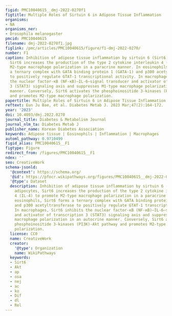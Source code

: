 ```yaml
---
figid: PMC10040615__dmj-2022-0270f1
figtitle: Multiple Roles of Sirtuin 6 in Adipose Tissue Inflammation
organisms:
- NA
organisms_ner:
- Drosophila melanogaster
pmcid: PMC10040615
filename: dmj-2022-0270f1.jpg
figlink: /pmc/articles/PMC10040615/figure/f1-dmj-2022-0270/
number: F1
caption: Inhibition of adipose tissue inflammation by sirtuin 6 (Sirt6). In adipocytes,
  Sirt6 increases the production of the type 2 cytokine interleukin 4 (IL-4) to promote
  M2-type macrophage polarization in a paracrine manner. In eosinophils, Sirt6 forms
  a ternary complex with GATA binding protein 1 (GATA-1) and p300 acetyltransferase
  to positively regulate GTAT-1 transcriptional activity. In macrophages, Sirt6 inhibits
  the nuclear factor-κB (NF-κB)–IL-6–signal transducer and activator of transcription
  3 (STAT3) signaling axis and suppresses M1-type macrophage polarization in an autocrine
  manner. Conversely, Sirt6 activates the phosphoinositide 3-kinases (PI3K)-Akt pathway
  and promotes M2-type macrophage polarization.
papertitle: Multiple Roles of Sirtuin 6 in Adipose Tissue Inflammation.
reftext: Eun Ju Bae, et al. Diabetes Metab J. 2023 Mar;47(2):164-172.
year: '2023'
doi: 10.4093/dmj.2022.0270
journal_title: Diabetes & Metabolism Journal
journal_nlm_ta: Diabetes Metab J
publisher_name: Korean Diabetes Association
keywords: Adipose tissue | Eosinophils | Inflammation | Macrophages
automl_pathway: 0.9710499
figid_alias: PMC10040615__F1
figtype: Figure
redirect_from: /figures/PMC10040615__F1
ndex: ''
seo: CreativeWork
schema-jsonld:
  '@context': https://schema.org/
  '@id': https://pfocr.wikipathways.org/figures/PMC10040615__dmj-2022-0270f1.html
  '@type': Dataset
  description: Inhibition of adipose tissue inflammation by sirtuin 6 (Sirt6). In
    adipocytes, Sirt6 increases the production of the type 2 cytokine interleukin
    4 (IL-4) to promote M2-type macrophage polarization in a paracrine manner. In
    eosinophils, Sirt6 forms a ternary complex with GATA binding protein 1 (GATA-1)
    and p300 acetyltransferase to positively regulate GTAT-1 transcriptional activity.
    In macrophages, Sirt6 inhibits the nuclear factor-κB (NF-κB)–IL-6–signal transducer
    and activator of transcription 3 (STAT3) signaling axis and suppresses M1-type
    macrophage polarization in an autocrine manner. Conversely, Sirt6 activates the
    phosphoinositide 3-kinases (PI3K)-Akt pathway and promotes M2-type macrophage
    polarization.
  license: CC0
  name: CreativeWork
  creator:
    '@type': Organization
    name: WikiPathways
  keywords:
  - Sirt6
  - Akt
  - ap
  - osa
  - nej
  - ac
  - ko
  - Dif
  - dl
  - Rel
---
```

